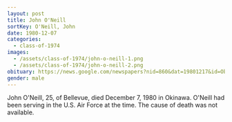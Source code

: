 ```yaml
---
layout: post
title: John O'Neill
sortKey: O'Neill, John
date: 1980-12-07
categories:
  - class-of-1974
images:
  - /assets/class-of-1974/john-o-neill-1.png
  - /assets/class-of-1974/john-o-neill-2.png
obituary: https://news.google.com/newspapers?nid=860&dat=19801217&id=ObcyAAAAIBAJ&sjid=4I4DAAAAIBAJ&pg=3274,7401856
gender: male
---
```


John O'Neill, 25, of Bellevue, died December 7, 1980 in Okinawa. O'Neill had been serving in the U.S. Air Force at the time. The cause of death was not available.
